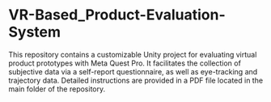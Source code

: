 # VR-Based_Product-Evaluation-System
This repository contains a customizable Unity project for evaluating virtual product prototypes with Meta Quest Pro. It facilitates the collection of subjective data via a self-report questionnaire, as well as eye-tracking and trajectory data. Detailed instructions are provided in a PDF file located in the main folder of the repository.
